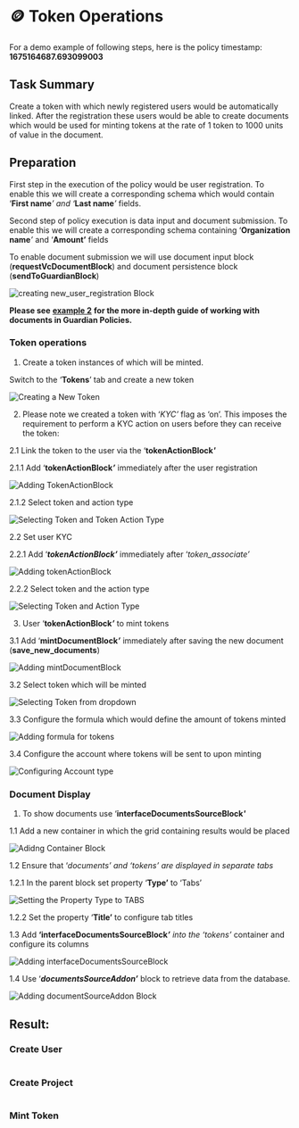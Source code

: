 # 🪙 Token Operations

For a demo example of following steps, here is the policy timestamp: **1675164687.693099003**

## **Task Summary**

Create a token with which newly registered users would be automatically linked. After the registration these users would be able to create documents which would be used for minting tokens at the rate of 1 token to 1000 units of value in the document.

## **Preparation**

First step in the execution of the policy would be user registration. To enable this we will create a corresponding schema which would contain ‘**First name**_’ and ‘_**Last name**_’_ fields.

Second step of policy execution is data input and document submission. To enable this we will create a corresponding schema containing ‘**Organization name**_’_ and ‘**Amount’** fields

To enable document submission we will use document input block (**requestVcDocumentBlock**) and document persistence block (**sendToGuardianBlock**)

![creating new\_user\_registration Block](<../../../../.gitbook/assets/0 (1) (1) (1).png>)

**Please see** [**example 2**](data-input-via-forms-using-roles-to-partition-user-activities..md) **for the more in-depth guide of working with documents in Guardian Policies.**

### **Token operations**

1. Create a token instances of which will be minted.

Switch to the ‘**Tokens**’ tab and create a new token

![Creating a New Token](<../../../../.gitbook/assets/1 (2) (2).png>)

2. Please note we created a token with ‘_KYC’_ flag as ‘on’. This imposes the requirement to perform a KYC action on users before they can receive the token:

2.1 Link the token to the user via the ‘**tokenActionBlock**_**'**_

2.1.1 Add ‘**tokenActionBlock**_**’**_ immediately after the user registration

![Adding TokenActionBlock](<../../../../.gitbook/assets/2 (2) (1).png>)

2.1.2 Select token and action type

![Selecting Token and Token Action Type](<../../../../.gitbook/assets/3 (1) (1) (1).png>)

2.2 Set user KYC

2.2.1 Add ‘_**tokenActionBlock’**_ immediately after ‘_token\_associate’_

![Adding tokenActionBlock](<../../../../.gitbook/assets/4 (1) (1) (1).png>)

2.2.2 Select token and the action type

![Selecting Token and Action Type](<../../../../.gitbook/assets/5 (1) (1).png>)

3. User ‘**tokenActionBlock**_**’**_ to mint tokens

3.1 Add ‘**mintDocumentBlock**_**’**_ immediately after saving the new document (**save\_new\_documents**)

![Adding mintDocumentBlock](<../../../../.gitbook/assets/6 (1) (2) (1).png>)

3.2 Select token which will be minted

![Selecting Token from dropdown](<../../../../.gitbook/assets/7 (1) (1).png>)

3.3 Configure the formula which would define the amount of tokens minted

![Adding formula for tokens](<../../../../.gitbook/assets/8 (3) (1).png>)

3.4 Configure the account where tokens will be sent to upon minting

![Configuring Account type](<../../../../.gitbook/assets/9 (2) (1).png>)

### **Document Display**

1. To show documents use ‘**interfaceDocumentsSourceBlock**_**'**_

1.1 Add a new container in which the grid containing results would be placed

![Adidng Container Block](<../../../../.gitbook/assets/10 (1) (1) (1).png>)

1.2 Ensure that ‘_documents’ and ‘tokens’ are displayed in separate tabs_

1.2.1 In the parent block set property ‘**Type’** to ‘Tabs’

![Setting the Property Type to TABS](<../../../../.gitbook/assets/11 (1) (1).png>)

1.2.2 Set the property ‘**Title’** to configure tab titles

1.3 Add **‘interfaceDocumentsSourceBlock**_**’** into the ‘tokens’_ container and configure its columns

![Adding interfaceDocumentsSourceBlock](<../../../../.gitbook/assets/12 (1) (1).png>)

1.4 Use ‘_**documentsSourceAddon’**_ block to retrieve data from the database.

![Adding documentSourceAddon Block](<../../../../.gitbook/assets/13 (1) (2).png>)

## **Result:**

### Create User

<figure><img src="../../../../.gitbook/assets/Template_3_demot_01.png" alt=""><figcaption></figcaption></figure>

### Create Project

<figure><img src="../../../../.gitbook/assets/Template_3_demot_02.png" alt=""><figcaption></figcaption></figure>

### Mint Token

<figure><img src="../../../../.gitbook/assets/Template_3_demot_03.png" alt=""><figcaption></figcaption></figure>
